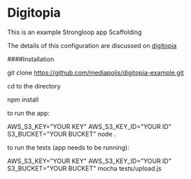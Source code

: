 # Digitopia

This is an example Strongloop app Scaffolding

The details of this configuration are discussed on [digitopia](http://blog.digitopia.com/)

####Installation

git clone https://github.com/mediapolis/digitopia-example.git

cd to the directory

npm install

to run the app:

AWS_S3_KEY="YOUR KEY" AWS_S3_KEY_ID="YOUR ID" S3_BUCKET="YOUR BUCKET" node .

to run the tests (app needs to be running):

AWS_S3_KEY="YOUR KEY" AWS_S3_KEY_ID="YOUR ID" S3_BUCKET="YOUR BUCKET" mocha tests/upload.js
